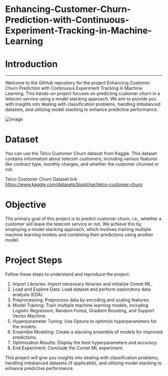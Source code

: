 # Enhancing-Customer-Churn-Prediction-with-Continuous-Experiment-Tracking-in-Machine-Learning

# Introduction
------------------

Welcome to the GitHub repository for the project Enhancing Customer Churn Prediction with Continuous Experiment Tracking in Machine Learning. This hands-on project focuses on predicting customer churn in a telecom service using a model stacking approach. We aim to provide you with insights into dealing with classification problems, handling imbalanced datasets, and utilizing model stacking to enhance predictive performance.

![image](https://github.com/Dhananjaysingh09/Enhancing-Customer-Churn-Prediction-with-Continuous-Experiment-Tracking-in-Machine-Learning/assets/111298483/1d887f20-ce0a-4cba-be45-d07f423062b4)

# Dataset
You can use the Telco Customer Churn dataset from Kaggle. This dataset contains information about telecom customers, including various features like contract type, monthly charges, and whether the customer churned or not.

Telco Customer Churn Dataset link https://www.kaggle.com/datasets/blastchar/telco-customer-churn

# Objective
The primary goal of this project is to predict customer churn, i.e., whether a customer will leave the telecom service or not. We achieve this by employing a model stacking approach, which involves training multiple machine learning models and combining their predictions using another model.

# Project Steps
Follow these steps to understand and reproduce the project:

1) Import Libraries: Import necessary libraries and initialize Comet ML.
2) Load and Explore Data: Load dataset and perform exploratory data analysis (EDA).
3) Preprocessing: Preprocess data by encoding and scaling features.
4) Model Training: Train multiple machine learning models, including Logistic Regression, Random Forest, Gradient Boosting, and Support Vector Machine.
5) Hyperparameter Tuning: Use Optuna to optimize hyperparameters for the models.
6) Ensemble Modeling: Create a stacking ensemble of models for improved predictions.
7) Optimization Results: Display the best hyperparameters and accuracy.
8) End Experiment: Conclude the Comet ML experiment.

This project will give you insights into dealing with classification problems, handling imbalanced datasets (if applicable), and utilizing model stacking to enhance predictive performance.
